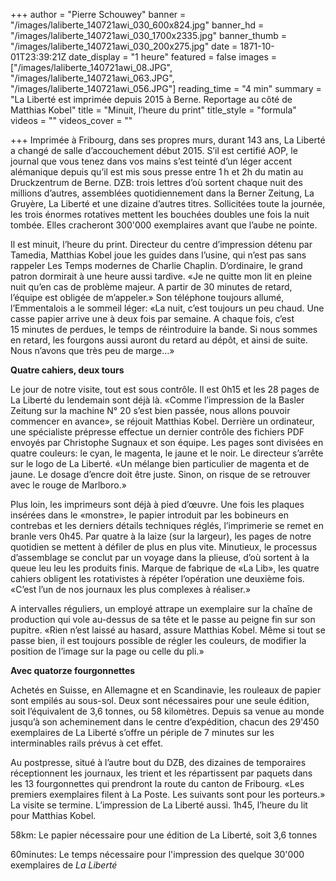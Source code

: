 +++
author = "Pierre Schouwey"
banner = "/images/laliberte_140721awi_030_600x824.jpg"
banner_hd = "/images/laliberte_140721awi_030_1700x2335.jpg"
banner_thumb = "/images/laliberte_140721awi_030_200x275.jpg"
date = 1871-10-01T23:39:21Z
date_display = "1 heure"
featured = false
images = ["/images/laliberte_140721awi_08.JPG", "/images/laliberte_140721awi_063.JPG", "/images/laliberte_140721awi_056.JPG"]
reading_time = "4 min"
summary = "La Liberté est imprimée depuis 2015 à Berne. Reportage au côté de Matthias Kobel"
title = "Minuit, l’heure du print"
title_style = "formula"
videos = ""
videos_cover = ""

+++
Imprimée à Fribourg, dans ses propres murs, durant 143 ans, La Liberté a changé de salle d’accouchement début 2015. S’il est certifié AOP, le journal que vous tenez dans vos mains s’est teinté d’un léger accent alémanique depuis qu’il est mis sous presse entre 1 h et 2h du matin au Druckzentrum de Berne. DZB: trois lettres d’où sortent chaque nuit des millions d’autres, assemblées quotidiennement dans la Berner Zeitung, La Gruyère, La Liberté et une dizaine d’autres titres. Sollicitées toute la journée, les trois énormes rotatives mettent les bouchées doubles une fois la nuit tombée. Elles cracheront 300'000 exemplaires avant que l’aube ne pointe.

Il est minuit, l’heure du print. Directeur du centre d’impression détenu par Tamedia, Matthias Kobel joue les guides dans l’usine, qui n’est pas sans rappeler Les Temps modernes de Charlie Chaplin. D’ordinaire, le grand patron dormirait à une heure aussi tardive. «Je ne quitte mon lit en pleine nuit qu’en cas de problème majeur. A partir de 30 minutes de retard, l’équipe est obligée de m’appeler.» Son téléphone toujours allumé, l’Emmentalois a le sommeil léger: «La nuit, c’est toujours un peu chaud. Une casse papier arrive une à deux fois par semaine. A chaque fois, c’est 15 minutes de perdues, le temps de réintroduire la bande. Si nous sommes en retard, les fourgons aussi auront du retard au dépôt, et ainsi de suite. Nous n’avons que très peu de marge…»

**Quatre cahiers, deux tours**

Le jour de notre visite, tout est sous contrôle. Il est 0h15 et les 28 pages de La Liberté du lendemain sont déjà là. «Comme l’impression de la Basler Zeitung sur la machine N° 20 s’est bien passée, nous allons pouvoir commencer en avance», se réjouit Matthias Kobel. Derrière un ordinateur, une spécialiste prépresse effectue un dernier contrôle des fichiers PDF envoyés par Christophe Sugnaux et son équipe. Les pages sont divisées en quatre couleurs: le cyan, le magenta, le jaune et le noir. Le directeur s’arrête sur le logo de La Liberté. «Un mélange bien particulier de magenta et de jaune. Le dosage d’encre doit être juste. Sinon, on risque de se retrouver avec le rouge de Marlboro.»

Plus loin, les imprimeurs sont déjà à pied d’œuvre. Une fois les plaques insérées dans le «monstre», le papier introduit par les bobineurs en contrebas et les derniers détails techniques réglés, l’imprimerie se remet en branle vers 0h45. Par quatre à la laize (sur la largeur), les pages de notre quotidien se mettent à défiler de plus en plus vite. Minutieux, le processus d’assemblage se conclut par un voyage dans la plieuse, d’où sortent à la queue leu leu les produits finis. Marque de fabrique de «La Lib», les quatre cahiers obligent les rotativistes à répéter l’opération une deuxième fois. «C’est l’un de nos journaux les plus complexes à réaliser.»

A intervalles réguliers, un employé attrape un exemplaire sur la chaîne de production qui vole au-dessus de sa tête et le passe au peigne fin sur son pupitre. «Rien n’est laissé au hasard, assure Matthias Kobel. Même si tout se passe bien, il est toujours possible de régler les couleurs, de modifier la position de l’image sur la page ou celle du pli.»

**Avec quatorze fourgonnettes**

Achetés en Suisse, en Allemagne et en Scandinavie, les rouleaux de papier sont empilés au sous-sol. Deux sont nécessaires pour une seule édition, soit l’équivalent de 3,6 tonnes, ou 58 kilomètres. Depuis sa venue au monde jusqu’à son acheminement dans le centre d’expédition, chacun des 29'450 exemplaires de La Liberté s’offre un périple de 7 minutes sur les interminables rails prévus à cet effet.

Au postpresse, situé à l’autre bout du DZB, des dizaines de temporaires réceptionnent les journaux, les trient et les répartissent par paquets dans les 13 fourgonnettes qui prendront la route du canton de Fribourg. «Les premiers exemplaires filent à La Poste. Les suivants sont pour les porteurs.» La visite se termine. L’impression de La Liberté aussi. 1h45, l’heure du lit pour Matthias Kobel.

58km: Le papier nécessaire pour une édition de La Liberté, soit 3,6 tonnes

60minutes: Le temps nécessaire pour l'impression des quelque 30'000 exemplaires de _La Liberté_